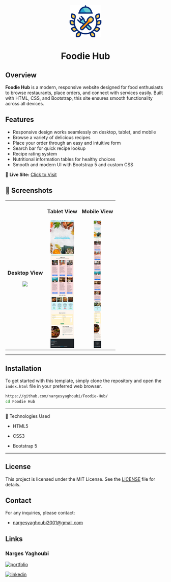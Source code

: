 <div align="center">
<img src="https://github.com/nargesyaghoubi/Foodie-Hub/blob/main/images/fav-icon/icon1.png" width=100px>
   <h1>Foodie Hub</h1>
</div>

## Overview

**Foodie Hub** is a modern, responsive website designed for food enthusiasts to browse restaurants, place orders, and connect with services easily. Built with HTML, CSS, and Bootstrap, this site ensures smooth functionality across all devices.



## Features

- Responsive design works seamlessly on desktop, tablet, and mobile  
- Browse a variety of delicious recipes  
- Place your order through an easy and intuitive form  
- Search bar for quick recipe lookup  
- Recipe rating system  
- Nutritional information tables for healthy choices  
- Smooth and modern UI with Bootstrap 5 and custom CSS

🔗 **Live Site:** [Click to Visit](https://nargesyaghoubi-ygh.github.io/Foodie_Hub/)

## 📸 Screenshots

<div align="center">
  <table align="center">
    <tr align="center">
      <td align="center">
        <h3>Desktop View</h3>
        <a href="https://github.com/nargesyaghoubi-ygh/Foodie_Hub/blob/main/images/screenshots/Desktop.png">
          <img src="https://raw.githubusercontent.com/nargesyaghoubi-ygh/Foodie_Hub/main/images/screenshots/Desktop.png" height="400px">
        </a>
      </td>
       <td align="center">
        <h3>Tablet View</h3>
        <a href="https://github.com/nargesyaghoubi-ygh/Foodie_Hub/blob/main/images/screenshots/Tablet.png">
          <img src="https://raw.githubusercontent.com/nargesyaghoubi-ygh/Foodie_Hub/main/images/screenshots/Tablet.png" height="400px">
        </a>
      </td>
      <td align="center">
        <h3>Mobile View</h3>
        <a href="https://github.com/nargesyaghoubi-ygh/Foodie_Hub/blob/main/images/screenshots/mobile.png">
          <img src="https://raw.githubusercontent.com/nargesyaghoubi-ygh/Foodie_Hub/main/images/screenshots/mobile.png" height="400px">
        </a>
      </td>
    </tr>
  </table>
</div>

---
## Installation
To get started with this template, simply clone the repository and open the `index.html` file in your preferred web browser.

```bash
https://github.com/nargesyaghoubi/Foodie-Hub/
cd Foodie Hub
```
---

🔧 Technologies Used
- HTML5

- CSS3

- Bootstrap 5
---

## License

This project is licensed under the MIT License. See the [LICENSE](https://github.com/nargesyaghoubi/Foodie-Hub/blob/main/LICENSE) file for details.

## Contact
For any inquiries, please contact:
- nargesyaghoubi2001@gmail.com

## Links

### Narges Yaghoubi
[![portfolio](https://img.shields.io/badge/my_portfolio-000?style=for-the-badge&logo=ko-fi&logoColor=white)](https://nargesyaghoubi-ygh.github.io/My-portfolio/)

[![linkedin](https://img.shields.io/badge/linkedin-0A66C2?style=for-the-badge&logo=linkedin&logoColor=white)](https://www.linkedin.com/in/narges-yaghoubi-656a28243/)

